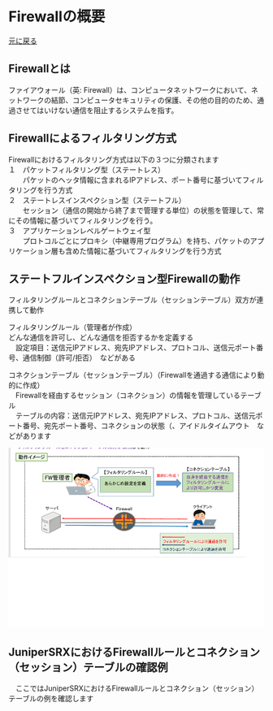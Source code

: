 # Firewallの概要
[元に戻る](./JunosSRX-Firewall-Basic.md) <br>

## Firewallとは
ファイアウォール（英: Firewall）は、コンピュータネットワークにおいて、ネットワークの結節、コンピュータセキュリティの保護、その他の目的のため、通過させてはいけない通信を阻止するシステムを指す。<br> 

## Firewallによるフィルタリング方式
Firewallにおけるフィルタリング方式は以下の３つに分類されます<br> 
１　パケットフィルタリング型（ステートレス）<br> 
　　パケットのヘッタ情報に含まれるIPアドレス、ポート番号に基づいてフィルタリングを行う方式<br> 
２　ステートレスインスペクション型（ステートフル）<br>
　　セッション（通信の開始から終了まで管理する単位）の状態を管理して、常にその情報に基づいてフィルタリングを行う。<br>
３　アプリケーションレベルゲートウェイ型<br>
　　プロトコルごとにプロキシ（中継専用プログラム）を持ち、パケットのアプリケーション層も含めた情報に基づいてフィルタリングを行う方式<br>
## ステートフルインスペクション型Firewallの動作
フィルタリングルールとコネクションテーブル（セッションテーブル）双方が連携して動作<br>

フィルタリングルール（管理者が作成）<br> 
どんな通信を許可し、どんな通信を拒否するかを定義する<br> 
　設定項目：送信元IPアドレス、宛先IPアドレス、プロトコル、送信元ポート番号、通信制御（許可/拒否）　などがある<br> 

 コネクションテーブル（セッションテーブル）（Firewallを通過する通信により動的に作成）<br> 
　Firewallを経由するセッション（コネクション）の情報を管理しているテーブル<br> 
　テーブルの内容：送信元IPアドレス、宛先IPアドレス、プロトコル、送信元ポート番号、宛先ポート番号、コネクションの状態（、アイドルタイムアウト　などがあります<br> 
 
 ![Diagram](./image/statefull-image.jpg)

 ## JuniperSRXにおけるFirewallルールとコネクション（セッション）テーブルの確認例
 　ここではJuniperSRXにおけるFirewallルールとコネクション（セッション）テーブルの例を確認します<br>
  
